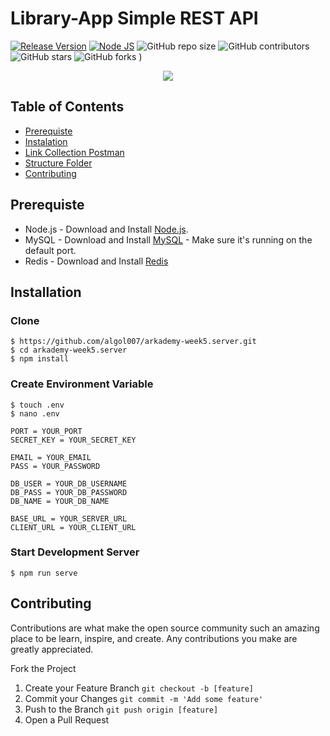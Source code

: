 # Library-App Simple REST API

[![Release Version](https://img.shields.io/badge/release-v.1.0-blue)](https://github.com/algol007/arkademy-week5.server/releases/tag/1.0) [![Node JS](https://img.shields.io/badge/Dependencies-Express%20JS-green)](https://nodejs.org/en/)
![GitHub repo size](https://img.shields.io/github/repo-size/algol007/arkademy-week5.server)
![GitHub contributors](https://img.shields.io/github/contributors/algol007/arkademy-week5.server)
![GitHub stars](https://img.shields.io/github/stars/algol007/arkademy-week5.server?style=social)
![GitHub forks](https://img.shields.io/github/forks/algol007/arkademy-week5.server?style=social)
)
<p align="center">
  <a href="https://nodejs.org/">
    <img src="https://cdn-images-1.medium.com/max/871/1*d2zLEjERsrs1Rzk_95QU9A.png">
  </a>
</p>

## Table of Contents
- [Prerequiste](#prerequiste)
- [Instalation](#installation)
- [Link Collection Postman](#link-collection-postman)
- [Structure Folder](#structure-folder)
- [Contributing](#contributing)

## Prerequiste
- Node.js - Download and Install [Node.js](https://nodejs.org/en/).
- MySQL - Download and Install [MySQL](https://www.mysql.com/downloads/) - Make sure it's running on the default port.
- Redis - Download and Install [Redis](https://redis.io/)

## Installation
### Clone
```
$ https://github.com/algol007/arkademy-week5.server.git
$ cd arkademy-week5.server
$ npm install
```

### Create Environment Variable
```
$ touch .env
$ nano .env
```

```
PORT = YOUR_PORT
SECRET_KEY = YOUR_SECRET_KEY

EMAIL = YOUR_EMAIL
PASS = YOUR_PASSWORD

DB_USER = YOUR_DB_USERNAME
DB_PASS = YOUR_DB_PASSWORD
DB_NAME = YOUR_DB_NAME

BASE_URL = YOUR_SERVER_URL
CLIENT_URL = YOUR_CLIENT_URL
```

### Start Development Server
```
$ npm run serve
```

## Contributing

Contributions are what make the open source community such an amazing place to be learn, inspire, and create. Any contributions you make are greatly appreciated.

Fork the Project
1. Create your Feature Branch  ```git checkout -b [feature]```
2. Commit your Changes ```git commit -m 'Add some feature'```
3. Push to the Branch ```git push origin [feature]```
4. Open a Pull Request
